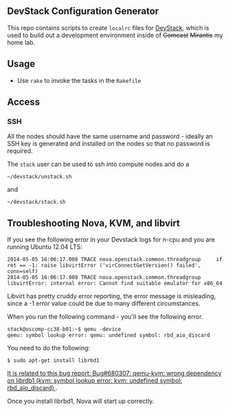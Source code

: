 ## DevStack Configuration Generator

This repo contains scripts to create `localrc` files for [DevStack](http://devstack.org), which is
used to build out a development environment inside of ~~Comcast~~
~~Mirantis~~ my home lab. 

## Usage

* Use `rake` to invoke the tasks in the `Rakefile` 

## Access

### SSH

All the nodes should have the same username and password - ideally an
SSH key is generated and installed on the nodes so that no password is
required.

The `stack` user can be used to ssh into compute nodes and do a

	~/devstack/unstack.sh

and

	~/devstack/stack.sh

## Troubleshooting Nova, KVM, and libvirt

If you see the following error in your Devstack logs for n-cpu and you are
running Ubuntu 12.04 LTS:

	2014-05-05 16:06:17.008 TRACE nova.openstack.common.threadgroup     if ret == -1: raise libvirtError ('virConnectGetVersion() failed', conn=self)
	2014-05-05 16:06:17.008 TRACE nova.openstack.common.threadgroup libvirtError: internal error: Cannot find suitable emulator for x86_64

Libvirt has pretty cruddy error reporting, the error message is
misleading, since a -1 error value could be due to many different
circumstances.

When you run the following command - you'll see the following error.

	stack@oscomp-cc38-b01:~$ qemu -device
	qemu: symbol lookup error: qemu: undefined symbol: rbd_aio_discard

You need to do the following:

	$ sudo apt-get install librbd1

[It is related to this bug report: Bug#680307: qemu-kvm: wrong dependency on librdb1 (kvm: symbol lookup error: kvm: undefined symbol: rbd_aio_discard) ](http://us.generation-nt.com/answer/bug-680307-qemu-kvm-wrong-dependency-librdb1-kvm-symbol-lookup-error-kvm-undefined-symbol-rbd-aio-discard-help-208068441.html).

Once you install librbd1, Nova will start up correctly.
